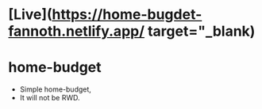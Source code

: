 # [Live](https://home-bugdet-fannoth.netlify.app/ target="_blank)

# home-budget
- Simple home-budget,
- It will not be RWD.
